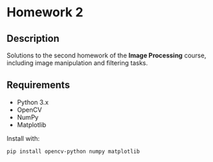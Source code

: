 # Homework 2

## Description  
Solutions to the second homework of the **Image Processing** course, including image manipulation and filtering tasks.  

## Requirements  
- Python 3.x  
- OpenCV  
- NumPy  
- Matplotlib  

Install with:  
```bash  
pip install opencv-python numpy matplotlib 
